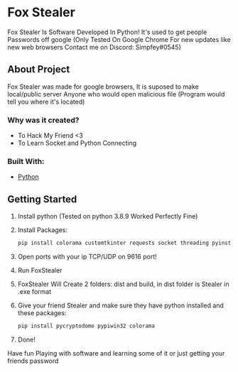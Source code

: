 # Fox Stealer

Fox Stealer Is Software Developed In Python! It's used to get people Passwords off google (Only Tested On Google Chrome For new updates like new web browsers Contact me on Discord: Simpfey#0545)

## About Project
Fox Stealer was made for google browsers, It is suposed to make local/public server
Anyone who would open malicious file (Program would tell you where it's located)

### Why was it created?
* To Hack My Friend <3
* To Learn Socket and Python Connecting

### Built With:

* [Python](python.org)

## Getting Started

1. Install python (Tested on python 3.8.9 Worked Perfectly Fine)
2. Install Packages:

    ```sh
    pip install colorama customtkinter requests socket threading pyinstaller
    ```
3. Open ports with your ip TCP/UDP on 9616 port!
4. Run FoxStealer
5. FoxStealer Will Create 2 folders: dist and build, in dist folder is Stealer in .exe format
6. Give your friend Stealer and make sure they have python installed and these packages:

    ```sh
    pip install pycryptodome pypiwin32 colorama
    ```
7. Done!

Have fun Playing with software and learning some of it or just getting your friends password

